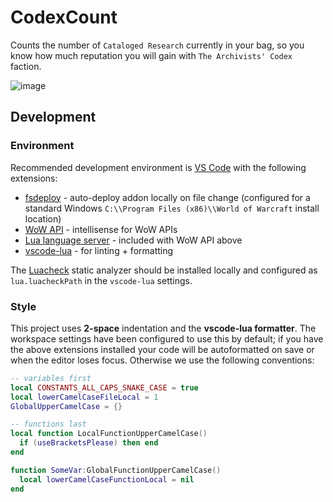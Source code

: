 # CodexCount
 
Counts the number of `Cataloged Research` currently in your bag, so you know how much reputation you will gain with `The Archivists' Codex` faction.

![image](https://user-images.githubusercontent.com/81110548/124400147-5e1c7480-dcd5-11eb-9a8f-b52af47d3230.png)

## Development
### Environment
Recommended development environment is [VS Code](https://code.visualstudio.com/) with the following extensions:
- [fsdeploy](https://marketplace.visualstudio.com/items?itemName=mightycoco.fsdeploy) - auto-deploy addon locally on file change (configured for a standard Windows `C:\\Program Files (x86)\\World of Warcraft` install location)
- [WoW API](https://marketplace.visualstudio.com/items?itemName=ketho.wow-api) - intellisense for WoW APIs
- [Lua language server](https://marketplace.visualstudio.com/items?itemName=sumneko.lua) - included with WoW API above
- [vscode-lua](https://marketplace.visualstudio.com/items?itemName=trixnz.vscode-lua) - for linting + formatting

The [Luacheck](https://github.com/mpeterv/luacheck) static analyzer should be installed locally and configured as `lua.luacheckPath` in the `vscode-lua` settings.

### Style
This project uses **2-space** indentation and the **vscode-lua formatter**. The workspace settings have been configured to use this by default; if you have the above extensions installed your code will be autoformatted on save or when the editor loses focus. Otherwise we use the following conventions:

```lua
-- variables first
local CONSTANTS_ALL_CAPS_SNAKE_CASE = true
local lowerCamelCaseFileLocal = 1
GlobalUpperCamelCase = {}

-- functions last
local function LocalFunctionUpperCamelCase() 
  if (useBracketsPlease) then end
end

function SomeVar:GlobalFunctionUpperCamelCase()
  local lowerCamelCaseFunctionLocal = nil
end
```
